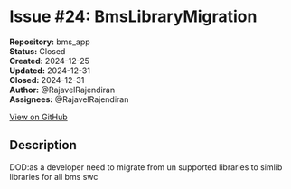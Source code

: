 # Issue #24: BmsLibraryMigration

**Repository:** bms_app  
**Status:** Closed  
**Created:** 2024-12-25  
**Updated:** 2024-12-31  
**Closed:** 2024-12-31  
**Author:** @RajavelRajendiran  
**Assignees:** @RajavelRajendiran  

[View on GitHub](https://github.com/Simtestlab/bms_app/issues/24)

## Description

DOD:as a developer need to migrate from un supported libraries to simlib libraries for all bms swc